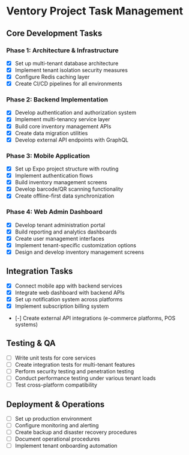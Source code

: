 # Ventory Project Task Management

## Core Development Tasks

### Phase 1: Architecture & Infrastructure

- [x] Set up multi-tenant database architecture
- [x] Implement tenant isolation security measures
- [x] Configure Redis caching layer
- [x] Create CI/CD pipelines for all environments

### Phase 2: Backend Implementation

- [x] Develop authentication and authorization system
- [x] Implement multi-tenancy service layer
- [x] Build core inventory management APIs
- [x] Create data migration utilities
- [x] Develop external API endpoints with GraphQL

### Phase 3: Mobile Application

- [x] Set up Expo project structure with routing
- [x] Implement authentication flows
- [x] Build inventory management screens
- [x] Develop barcode/QR scanning functionality
- [x] Create offline-first data synchronization

### Phase 4: Web Admin Dashboard

- [x] Develop tenant administration portal
- [x] Build reporting and analytics dashboards
- [x] Create user management interfaces
- [x] Implement tenant-specific customization options
- [x] Design and develop inventory management screens

## Integration Tasks

- [x] Connect mobile app with backend services
- [x] Integrate web dashboard with backend APIs
- [x] Set up notification system across platforms
- [x] Implement subscription billing system
- [-] Create external API integrations (e-commerce platforms, POS systems)

## Testing & QA

- [ ] Write unit tests for core services
- [ ] Create integration tests for multi-tenant features
- [ ] Perform security testing and penetration testing
- [ ] Conduct performance testing under various tenant loads
- [ ] Test cross-platform compatibility

## Deployment & Operations

- [ ] Set up production environment
- [ ] Configure monitoring and alerting
- [ ] Create backup and disaster recovery procedures
- [ ] Document operational procedures
- [ ] Implement tenant onboarding automation
